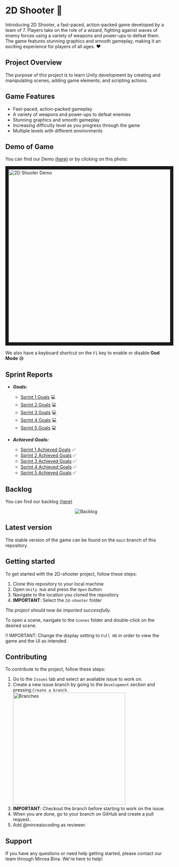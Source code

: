 # 2D Shooter :gun:

Introducing 2D Shooter, a fast-paced, action-packed game developed by a team of 7. Players take on the role of a wizard, fighting against waves of enemy forces using a variety of weapons and power-ups to defeat them. The game features stunning graphics and smooth gameplay, making it an exciting experience for players of all ages. :heart:

## Project Overview

The purpose of this project is to learn Unity development by creating and manipulating scenes, adding game elements, and scripting actions.

## Game Features

- Fast-paced, action-packed gameplay
- A variety of weapons and power-ups to defeat enemies
- Stunning graphics and smooth gameplay
- Increasing difficulty level as you progress through the game
- Multiple levels with different environments

## Demo of Game
You can find our Demo [(here)](http://www.youtube.com/watch?feature=player_embedded&v=VNh5xj8MkcU)
or by clicking on this photo:

<a href="http://www.youtube.com/watch?feature=player_embedded&v=VNh5xj8MkcU" target="_blank"><img src="https://i.imgur.com/auWxJsU.png" alt="2D Shooter Demo" width="750" height="540" border="10"></a>

We also have a keyboard shortcut on the ```F1``` key to enable or disable **God Mode** :sweat_smile:

## Sprint Reports
- _**Goals:**_
  - [Sprint 1 Goals](https://github.com/mirceaiscoding/PROG_JOC/blob/main/Sprint%20Reports/Sprint%20Goals/Goals%20-%20Sprint%201.pdf) :computer:
  - [Sprint 2 Goals](https://github.com/mirceaiscoding/PROG_JOC/blob/main/Sprint%20Reports/Sprint%20Goals/Goals%20-%20Sprint%202.pdf) :computer:
  - [Sprint 3 Goals](https://github.com/mirceaiscoding/PROG_JOC/blob/main/Sprint%20Reports/Sprint%20Goals/Goals%20-%20Sprint%203.pdf) :computer:
  - [Sprint 4 Goals](https://github.com/mirceaiscoding/PROG_JOC/blob/main/Sprint%20Reports/Sprint%20Goals/Goals%20-%20Sprint%204.pdf) :computer:
  - [Sprint 5 Goals](https://github.com/mirceaiscoding/PROG_JOC/blob/main/Sprint%20Reports/Sprint%20Goals/Goals%20-%20Sprint%205.pdf) :computer:

- _**Achieved Goals:**_
  - [Sprint 1 Achieved Goals](https://github.com/mirceaiscoding/PROG_JOC/blob/main/Sprint%20Reports/Sprint%20Goals%20Achieved/Sprint%201%20-%20Obiective%20indeplinite.pdf) :white_check_mark:
  - [Sprint 2 Achieved Goals](https://github.com/mirceaiscoding/PROG_JOC/blob/main/Sprint%20Reports/Sprint%20Goals%20Achieved/Sprint%202%20-%20Obiective%20indeplinite.pdf) :white_check_mark:
  - [Sprint 3 Achieved Goals](https://github.com/mirceaiscoding/PROG_JOC/blob/main/Sprint%20Reports/Sprint%20Goals%20Achieved/Sprint%203%20-%20Obiective%20Indeplinite.pdf) :white_check_mark:
  - [Sprint 4 Achieved Goals](https://github.com/mirceaiscoding/PROG_JOC/blob/main/Sprint%20Reports/Sprint%20Goals%20Achieved/Sprint%204%20-%20Obiective%20Indeplinite.pdf) :white_check_mark:
  - [Sprint 5 Achieved Goals](https://github.com/mirceaiscoding/PROG_JOC/blob/main/Sprint%20Reports/Sprint%20Goals%20Achieved/Sprint%205%20-%20Obiective%20indeplinite.pdf) :white_check_mark:

## Backlog
You can find our backlog [(here)](https://github.com/users/mirceaiscoding/projects/3)

<p align="center">
  <img src="https://user-images.githubusercontent.com/73616883/212483728-bbda6959-6801-444a-b2a8-d32e1b0efe61.png" alt="Backlog"/>
</p>

## Latest version
The stable version of the game can be found on the `main` branch of this repository.

## Getting started

To get started with the 2D-shooter project, follow these steps:

1. Clone this repository to your local machine
2. Open `Unity Hub` and press the `Open` button
3. Navigate to the location you cloned the repository
4. <b>IMPORTANT</b>: Select the `2d-shooter` folder

<i>The project should now be imported successfully.</i>

To open a scene, navigate to the `Scenes` folder and double-click on the desired scene.

‼️ IMPORTANT: Change the display setting to `Full HD` in order to view the game and the UI as intended.

## Contributing

To contribute to the project, follow these steps:

1. Go to the `Issues` tab and select an available issue to work on.
2. Create a new issue branch by going to the `Development` section and pressing `Create a branch`.
    <img width="350" src="https://user-images.githubusercontent.com/67867765/196921478-43352b45-2e68-4d91-b703-8efbf6d06de3.png" alt="Branches"/>
3. <b>IMPORTANT</b>: Checkout the branch before starting to work on the issue.
4. When you are done, go to your branch on GitHub and create a pull request.
4. Add @mirceaiscoding as reviewer.

## Support

If you have any questions or need help getting started, please contact our team through Mircea Bina. We're here to help!

